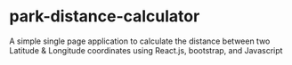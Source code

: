 # park-distance-calculator
A simple single page application to calculate the distance between two Latitude &amp; Longitude coordinates using React.js, bootstrap, and Javascript
